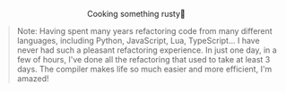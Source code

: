 <div align="center">

Cooking something rusty🤘

</div>

> Note: Having spent many years refactoring code from many different languages, including Python, JavaScript, Lua, TypeScript... I have never had such a pleasant refactoring experience. In just one day, in a few of hours, I've done all the refactoring that used to take at least 3 days. The compiler makes life so much easier and more efficient, I'm amazed!